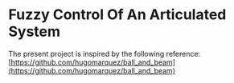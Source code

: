 # Fuzzy Control Of An Articulated System

The present project is inspired by the following reference: [https://github.com/hugomarquez/ball_and_beam](https://github.com/hugomarquez/ball_and_beam)
